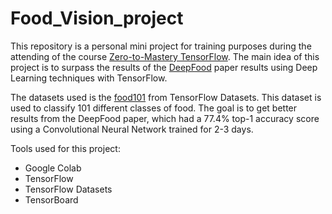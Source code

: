 # Food_Vision_project

This repository is a personal mini project for training purposes during the attending of the course [Zero-to-Mastery TensorFlow](https://dev.mrdbourke.com/tensorflow-deep-learning/). The main idea of this project is to surpass the results of the [DeepFood](https://www.researchgate.net/publication/304163308_DeepFood_Deep_Learning-Based_Food_Image_Recognition_for_Computer-Aided_Dietary_Assessment) paper results using Deep Learning techniques with TensorFlow. </br>

The datasets used is the [food101](https://www.tensorflow.org/datasets/catalog/food101#:~:text=This%20dataset%20consists%20of%20101,contain%20some%20amount%20of%20noise.) from TensorFlow Datasets. This dataset is used to classify 101 different classes of food. The goal is to get better results from the DeepFood paper, which had a 77.4% top-1 accuracy score using a Convolutional Neural Network trained for 2-3 days.
</br>

Tools used for this project:
* Google Colab
* TensorFlow
* TensorFlow Datasets
* TensorBoard
